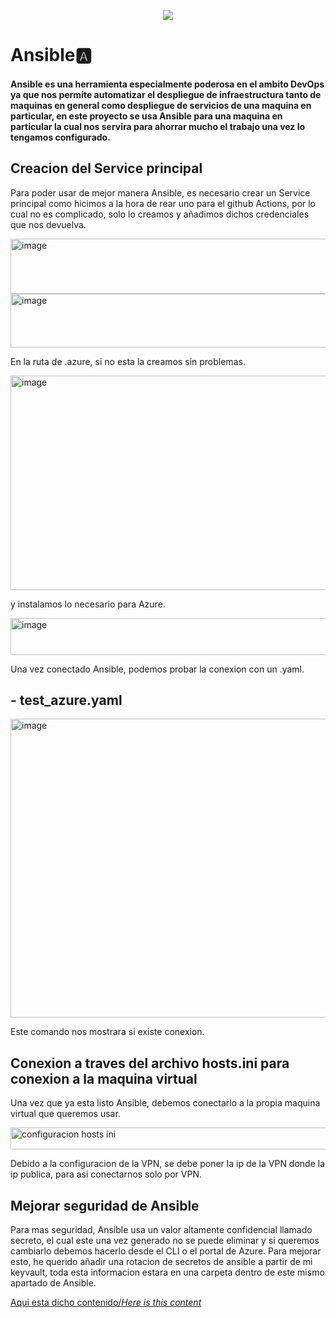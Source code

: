 <p align="center">
  <a href="Readme.en.md">
    <img src="https://img.shields.io/badge/⏻-Switch%20to%20English-red?style=for-the-badge">
  </a>
</p>
 
 
 # Ansible🅰

#### Ansible es una herramienta especialmente poderosa en el ambito DevOps ya que nos permite automatizar el despliegue de infraestructura tanto de maquinas en general como despliegue de servicios de una maquina en particular, en este proyecto se usa Ansible para una maquina en particular la cual nos servira para ahorrar mucho el trabajo una vez lo tengamos configurado.



## Creacion del Service principal

Para poder usar de mejor manera Ansible, es necesario crear un Service principal como hicimos a la hora de rear uno para el github Actions, por lo cual no es complicado, solo lo creamos y añadimos dichos credenciales que nos devuelva.

<img width="603" height="88" alt="image" src="https://github.com/user-attachments/assets/2cb40f46-190d-4035-9fbc-126d0fe4446a" />

<img width="599" height="86" alt="image" src="https://github.com/user-attachments/assets/cb7a56e4-6090-4a20-8025-20ef28c95571" />

En la ruta de .azure, si no esta la creamos sin problemas.

<img width="601" height="343" alt="image" src="https://github.com/user-attachments/assets/2bebe7e1-1523-48b5-87e6-5ab316673aa2" />

y instalamos lo necesario para Azure.

<img width="597" height="59" alt="image" src="https://github.com/user-attachments/assets/6a85f4c9-f56d-4a96-bc78-cedf5da3975a" />

Una vez conectado Ansible, podemos probar la conexion con un .yaml.

## - test_azure.yaml

<img width="597" height="478" alt="image" src="https://github.com/user-attachments/assets/69c41ec0-4a53-4c49-9113-35fe5aa625e2" />


Este comando nos mostrara si existe conexion.

## Conexion a traves del archivo hosts.ini para conexion a la maquina virtual

Una vez que ya esta listo Ansible, debemos conectarlo a la propia maquina virtual que queremos usar.

<img width="600" height="35" alt="configuracion hosts ini" src="https://github.com/user-attachments/assets/ba2a9fa9-646b-4c66-80fa-c062c2856b99" />

Debido a la configuracion de la VPN, se debe poner la ip de la VPN donde la ip publica, para asi conectarnos solo por VPN.


## Mejorar seguridad de Ansible

Para mas seguridad, Ansible usa un valor altamente confidencial llamado secreto, el cual este una vez generado no se puede eliminar y si queremos cambiarlo debemos hacerlo desde el CLI o el portal de Azure. Para mejorar esto, he querido añadir una rotacion de secretos de ansible a partir de mi keyvault, toda esta informacion estara en una carpeta dentro de este mismo apartado de Ansible.

[Aqui esta dicho contenido/*Here is this content*](./Ansible-Secret-Automation/)
